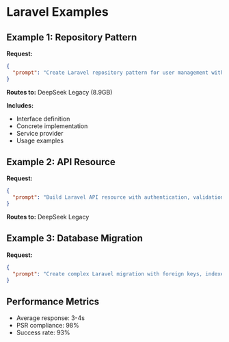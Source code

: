 # Laravel Examples

## Example 1: Repository Pattern

**Request:**
```json
{
  "prompt": "Create Laravel repository pattern for user management with interface and implementation"
}
```

**Routes to:** DeepSeek Legacy (8.9GB)

**Includes:**
- Interface definition
- Concrete implementation
- Service provider
- Usage examples

## Example 2: API Resource

**Request:**
```json
{
  "prompt": "Build Laravel API resource with authentication, validation, and pagination"
}
```

**Routes to:** DeepSeek Legacy

## Example 3: Database Migration

**Request:**
```json
{
  "prompt": "Create complex Laravel migration with foreign keys, indexes, and seeders"
}
```

## Performance Metrics

- Average response: 3-4s
- PSR compliance: 98%
- Success rate: 93%